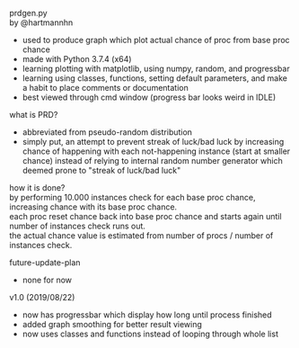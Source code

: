 prdgen.py  
by @hartmannhn
- used to produce graph which plot actual chance of proc from base proc chance
- made with Python 3.7.4 (x64)
- learning plotting with matplotlib, using numpy, random, and progressbar
- learning using classes, functions, setting default parameters, and make a habit to place comments or documentation
- best viewed through cmd window (progress bar looks weird in IDLE)

what is PRD?  
- abbreviated from pseudo-random distribution 
- simply put, an attempt to prevent streak of luck/bad luck by increasing chance of happening with each  not-happening instance (start at smaller chance) instead of relying to internal random number generator which deemed prone to "streak of luck/bad luck"

how it is done?  
by performing 10.000 instances check for each base proc chance, increasing chance with its base proc chance.  
each proc reset chance back into base proc chance and starts again until number of instances check runs out.  
the actual chance value is estimated from number of procs / number of instances check.

future-update-plan  
- none for now

v1.0  (2019/08/22)
- now has progressbar which display how long until process finished
- added graph smoothing for better result viewing
- now uses classes and functions instead of looping through whole list
